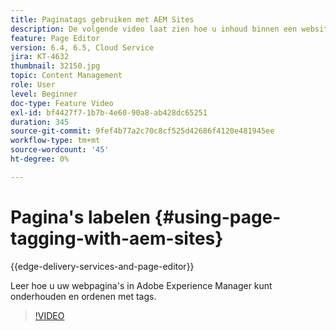 ```yaml
---
title: Paginatags gebruiken met AEM Sites
description: De volgende video laat zien hoe u inhoud binnen een website in Adobe Experience Manager snel en eenvoudig kunt classificeren met behulp van paginatags.
feature: Page Editor
version: 6.4, 6.5, Cloud Service
jira: KT-4632
thumbnail: 32150.jpg
topic: Content Management
role: User
level: Beginner
doc-type: Feature Video
exl-id: bf4427f7-1b7b-4e60-90a8-ab428dc65251
duration: 345
source-git-commit: 9fef4b77a2c70c8cf525d42686f4120e481945ee
workflow-type: tm+mt
source-wordcount: '45'
ht-degree: 0%

---
```


# Pagina&#39;s labelen {#using-page-tagging-with-aem-sites}

{{edge-delivery-services-and-page-editor}}

Leer hoe u uw webpagina&#39;s in Adobe Experience Manager kunt onderhouden en ordenen met tags.

>[!VIDEO](https://video.tv.adobe.com/v/32150?quality=12&learn=on)
